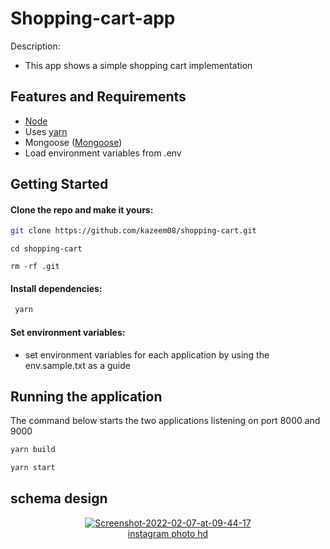 # Shopping-cart-app

Description:
 - This app shows a simple shopping cart implementation
 
## Features and Requirements

- [Node](https://nodejs.org/en/download/current/)
- Uses [yarn](https://yarnpkg.com/)
- Mongoose ([Mongoose](http://mongoosejs.com/))
- Load environment variables from .env

## Getting Started

#### Clone the repo and make it yours:

```bash
git clone https://github.com/kazeem08/shopping-cart.git
```

```
cd shopping-cart
```

```
rm -rf .git
```

#### Install dependencies:
 
```bash
 yarn
```

#### Set environment variables:

- set environment variables for each application by using the env.sample.txt as a guide

## Running the application

The command below starts the two applications listening on port 8000 and 9000

```bash
yarn build
```

```bash
yarn start
```


## schema design
<p align="center">
  <a href="https://ibb.co/P9F9qhx"><img src="https://i.ibb.co/F0m0Rw6/Screenshot-2022-02-07-at-09-44-17.png" alt="Screenshot-2022-02-07-at-09-44-17" border="0"></a><br /><a target='_blank' href='https://500pxdownload.com/'>instagram photo hd</a><br />
</p>